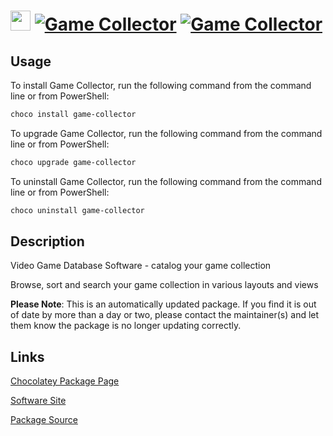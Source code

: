 ﻿# <img src="https://cdn.jsdelivr.net/gh/mkevenaar/chocolatey-packages@4de82d783c8574401d9b506f1391a611db64c3e6/icons/game-collector.png" width="32" height="32"/> [![Game Collector](https://img.shields.io/chocolatey/v/game-collector.svg?label=Game+Collector)](https://chocolatey.org/packages/game-collector) [![Game Collector](https://img.shields.io/chocolatey/dt/game-collector.svg)](https://chocolatey.org/packages/game-collector)

## Usage

To install Game Collector, run the following command from the command line or from PowerShell:

```powershell
choco install game-collector
```

To upgrade Game Collector, run the following command from the command line or from PowerShell:

```powershell
choco upgrade game-collector
```

To uninstall Game Collector, run the following command from the command line or from PowerShell:

```powershell
choco uninstall game-collector
```

## Description

Video Game Database Software - catalog your game collection

Browse, sort and search your game collection in various layouts and views

**Please Note**: This is an automatically updated package. If you find it is
out of date by more than a day or two, please contact the maintainer(s) and
let them know the package is no longer updating correctly.


## Links

[Chocolatey Package Page](https://chocolatey.org/packages/game-collector)

[Software Site](https://www.collectorz.com/game/game-collector)

[Package Source](https://github.com/mkevenaar/chocolatey-packages/tree/master/automatic/game-collector)

